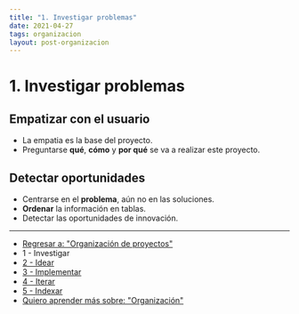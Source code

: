 ```yaml
---
title: "1. Investigar problemas"
date: 2021-04-27
tags: organizacion
layout: post-organizacion
---
```


# 1. Investigar problemas

## Empatizar con el usuario

- La empatia es la base del proyecto.
- Preguntarse **qué**, **cómo** y **por qué** se va a realizar este proyecto.

## Detectar oportunidades

- Centrarse en el **problema**, aún no en las soluciones.
- **Ordenar** la información en tablas.
- Detectar las oportunidades de innovación.

---

- [Regresar a: "Organización de proyectos"](organizar-proyectos-0)
- 1 - Investigar
- [2 - Idear](organizar-proyectos-2)
- [3 - Implementar](organizar-proyectos-3)
- [4 - Iterar](organizar-proyectos-4)
- [5 - Indexar](organizar-proyectos-5)
- [Quiero aprender más sobre: "Organización"](../00/organizacion)